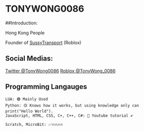 # TONYWONG0086

##Introduction:

Hong Kong People

Founder of [SussyTransport](https://www.roblox.com/groups/33261292/Sussy-Transport#!/about) (Roblox)

## Social Medias:
[Twitter @TonyWong0086](https://x.com/TonyWong0086)
[Roblox @TonyWong_0086](https://www.roblox.com/users/1864912079/profile)

## Programming Langauges
```
LUA: 🟢 Mainly Used
Python: 🟡 Knows how it works, but using knowledge only can print("Hello World").
JavaScript, HTML, CSS, C+, C++, C#: 🔴 Youtube tutorial ✔️

Scratch, MicroBit: ✅🔥🔥🔥🔥
```
